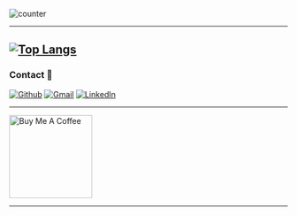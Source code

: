 ![counter](https://ens582o2g1aixgc.m.pipedream.net)

---


[//]: # (![]&#40;https://github.com/ashdaily/ashdaily/blob/main/generated/overview.svg&#41;)

[//]: # ()
[//]: # (![]&#40;https://github.com/ashdaily/ashdaily/blob/main/generated/languages.svg&#41;)

[![Top Langs](https://github-readme-stats.vercel.app/api/top-langs/?username=ashdaily&size_weight=0&count_weight=1&langs_count=20&layout=compact)](https://github.com/ashdaily/github-readme-stats)
---

### Contact  📱
<p><a href="https://github.com/ashdaily" target="_blank"><img alt="Github" src="https://img.shields.io/badge/GitHub-%2312100E.svg?&style=for-the-badge&logo=Github&logoColor=white" /></a> <a href="mailto:ashtokyo31@gmail.com" target="_blank"><img alt="Gmail" src="https://img.shields.io/badge/gmail-%231DA1F2.svg?&style=for-the-badge&logo=gmail&logoColor=red" /></a> <a href="https://www.linkedin.com/in/ashisawesome" target="_blank"><img alt="LinkedIn" src="https://img.shields.io/badge/linkedin-%230077B5.svg?&style=for-the-badge&logo=linkedin&logoColor=white" /></a>
</p>

---

<a href="https://www.buymeacoffee.com/ashdaily" target="_blank"><img src="https://cdn.buymeacoffee.com/buttons/v2/default-red.png" alt="Buy Me A Coffee" width="150" ></a>

---
